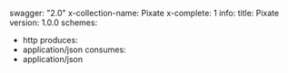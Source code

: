 swagger: "2.0"
x-collection-name: Pixate
x-complete: 1
info:
  title: Pixate
  version: 1.0.0
schemes:
- http
produces:
- application/json
consumes:
- application/json